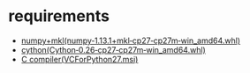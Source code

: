 
# requirements

* [numpy+mkl(numpy‑1.13.1+mkl‑cp27‑cp27m‑win_amd64.whl)](http://www.lfd.uci.edu/~gohlke/pythonlibs/#numpy)
* [cython(Cython‑0.26‑cp27‑cp27m‑win_amd64.whl)](http://www.lfd.uci.edu/~gohlke/pythonlibs/#cython)
* [C compiler(VCForPython27.msi)](https://www.microsoft.com/en-us/download/details.aspx?id=44266)
